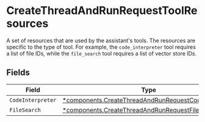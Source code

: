 # CreateThreadAndRunRequestToolResources

A set of resources that are used by the assistant's tools. The resources are specific to the type of tool. For example, the `code_interpreter` tool requires a list of file IDs, while the `file_search` tool requires a list of vector store IDs.



## Fields

| Field                                                                                                                       | Type                                                                                                                        | Required                                                                                                                    | Description                                                                                                                 |
| --------------------------------------------------------------------------------------------------------------------------- | --------------------------------------------------------------------------------------------------------------------------- | --------------------------------------------------------------------------------------------------------------------------- | --------------------------------------------------------------------------------------------------------------------------- |
| `CodeInterpreter`                                                                                                           | [*components.CreateThreadAndRunRequestCodeInterpreter](../../models/components/createthreadandrunrequestcodeinterpreter.md) | :heavy_minus_sign:                                                                                                          | N/A                                                                                                                         |
| `FileSearch`                                                                                                                | [*components.CreateThreadAndRunRequestFileSearch](../../models/components/createthreadandrunrequestfilesearch.md)           | :heavy_minus_sign:                                                                                                          | N/A                                                                                                                         |
